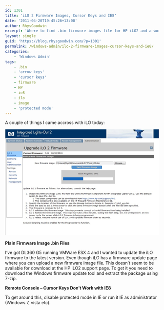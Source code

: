 ```yaml
---
id: 1301
title: 'iLO 2 Firmware Images, Cursor Keys and IE8'
date: '2011-04-20T19:45:26+13:00'
author: RhysGoodwin
excerpt: 'Where to find .bin firmware images file for HP iLO2 and a workaround for cursor keys not working in iLO remote console.'
layout: single
guid: 'https://blog.rhysgoodwin.com/?p=1301'
permalink: /windows-admin/ilo-2-firmware-images-cursor-keys-and-ie8/
categories:
    - 'Windows Admin'
tags:
    - .bin
    - 'arrow keys'
    - 'cursor keys'
    - firmware
    - HP
    - ie8
    - ilo
    - image
    - 'protected mode'
---
```


A couple of things I came accross with iLO today:

[![](/content/uploads/2011/04/ILOFlash.jpg "ILOFlash")](/content/uploads/2011/04/ILOFlash.jpg)

**Plain Firmware Image .bin Files**

I’ve got DL360 G5 running VMWare ESX 4 and I wanted to update the iLO firmware to the latest version. Even though iLO has a firmware update page where you can upload a new firmware image file. This doesn’t seem to be available for download at the HP iLO2 support page. To get it you need to download the Windows firmware update tool and extract the package using 7-zip.

**Remote Console – Cursor Keys Don’t Work with IE8**

To get around this, disable protected mode in IE or run it IE as administrator (Windows 7, vista etc).